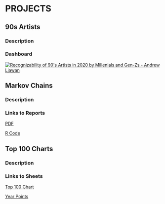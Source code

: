 # PROJECTS

## 90s Artists

### Description

### Dashboard

<div id="viz1732225136556" class="tableauPlaceholder"
style="position: relative">

<noscript>
<a href='#'><img alt='Recognizability of 90&#39;s Artists in 2020 by Millenials and Gen-Zs - Andrew Liawan ' src='https:&#47;&#47;public.tableau.com&#47;static&#47;images&#47;Re&#47;Recognitionof90sartists&#47;Recognizabilityof90sArtistsin2020byMillenialsandGen-Zs-AndrewLiawan&#47;1_rss.png' style='border: none' /></a>
</noscript>
<object class="tableauViz" style="display:none;">
<param name='host_url' value='https%3A%2F%2Fpublic.tableau.com%2F' />
<param name='embed_code_version' value='3' />
<param name='site_root' value='' /><param name='name' value='Recognitionof90sartists&#47;Recognizabilityof90sArtistsin2020byMillenialsandGen-Zs-AndrewLiawan' /><param name='tabs' value='no' /><param name='toolbar' value='yes' /><param name='static_image' value='https:&#47;&#47;public.tableau.com&#47;static&#47;images&#47;Re&#47;Recognitionof90sartists&#47;Recognizabilityof90sArtistsin2020byMillenialsandGen-Zs-AndrewLiawan&#47;1.png' />
<param name='animate_transition' value='yes' /><param name='display_static_image' value='yes' /><param name='display_spinner' value='yes' /><param name='display_overlay' value='yes' /><param name='display_count' value='yes' /><param name='language' value='en-US' />
</object>

</div>

<script>
                    var divElement = document.getElementById('viz1732225136556');                    var vizElement = divElement.getElementsByTagName('object')[0];                    if ( divElement.offsetWidth > 800 ) { vizElement.style.width='100%';vizElement.style.height=(divElement.offsetWidth*0.75)+'px';} else if ( divElement.offsetWidth > 500 ) { vizElement.style.width='100%';vizElement.style.height=(divElement.offsetWidth*0.75)+'px';} else { vizElement.style.width='100%';vizElement.style.height='1527px';}                     var scriptElement = document.createElement('script');                    scriptElement.src = 'https://public.tableau.com/javascripts/api/viz_v1.js';                    vizElement.parentNode.insertBefore(scriptElement, vizElement);
</script>

## Markov Chains

### Description

### Links to Reports

[PDF](Markov%20Chain/STAT%20403%20Project%20-%20Andrew%20Liawan.pdf)

[R Code](Markov%20Chain/STAT-403-Project.html)

## Top 100 Charts

### Description

### Links to Sheets

[Top 100 Chart](Top%20100%20Chart/Top%20100%20Chart.xlsx)

[Year Points](Markov%20Chain/Year%20Points.xlsx)


